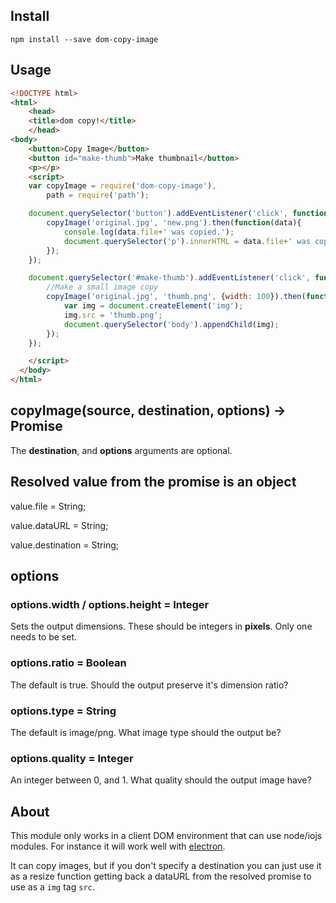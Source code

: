 Install
-------

`npm install --save dom-copy-image`

Usage
-----

```html
<!DOCTYPE html>
<html>
    <head>
    <title>dom copy!</title>
    </head>
<body>
    <button>Copy Image</button>
    <button id="make-thumb">Make thumbnail</button>
    <p></p>
    <script>
    var copyImage = require('dom-copy-image'),
        path = require('path');

    document.querySelector('button').addEventListener('click', function(e){
        copyImage('original.jpg', 'new.png').then(function(data){
            console.log(data.file+' was copied.');
            document.querySelector('p').innerHTML = data.file+' was copied.';
        });
    });

    document.querySelector('#make-thumb').addEventListener('click', function(e){
        //Make a small image copy
        copyImage('original.jpg', 'thumb.png', {width: 100}).then(function(data){
            var img = document.createElement('img');
            img.src = 'thumb.png';
            document.querySelector('body').appendChild(img);
        });
    });

    </script>
  </body>
</html>

```

copyImage(source, destination, options) -> Promise
--------------------------------------------------

The **destination**, and **options** arguments are optional.

Resolved value from the promise is an object
--------------------------------------------

value.file = String;

value.dataURL = String;

value.destination = String;

options
-------

### options.width / options.height = Integer

Sets the output dimensions. These should be integers in **pixels**. Only one needs to be set.

### options.ratio = Boolean

The default is true. Should the output preserve it's dimension ratio?

### options.type = String

The default is image/png. What image type should the output be?

### options.quality = Integer

An integer between 0, and 1. What quality should the output image have?

About
-----

This module only works in a client DOM environment that can use node/iojs modules. For instance it will work well with [electron](http://electron.atom.io/).

It can copy images, but if you don't specify a destination you can just use it as a resize function getting back a dataURL from the resolved promise to use as a `img` tag `src`.
